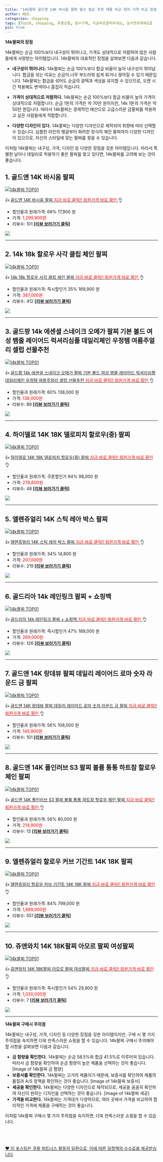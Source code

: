```yaml
---
title: "14k팔찌 골드앤 14K 바시움 팔찌 필수 필요 추천 제품 비교 최저 가격 비교 장점 구매 후기 구매평"
author: NEO.
categories: shopping
tags: [Top10, shopping, 유행상품, 필수구매, 지금바로클릭하세요, 놓치면후회해요]
pin: true
---
```

**14k팔찌의 장점**

14k팔찌는 순금 100%보다 내구성이 뛰어나고, 가격도 상대적으로 저렴하여 많은 사람들에게 사랑받는 아이템입니다. 14k팔찌의 대표적인 장점을 살펴보면 다음과 같습니다.

* **내구성이 뛰어나다.** 14k팔찌는 순금 100%보다 합금 비율이 높아 내구성이 뛰어납니다. 합금을 섞는 이유는 순금이 너무 부드러워 쉽게 휘거나 끊어질 수 있기 때문입니다. 14k팔찌는 합금을 섞어도 순금의 광택과 색상을 유지할 수 있으므로, 오랜 시간 착용해도 변색이나 흠집이 적습니다.

* **가격이 상대적으로 저렴하다.** 14k팔찌는 순금 100%보다 합금 비율이 높아 가격이 상대적으로 저렴합니다. 순금 1돈의 가격은 약 70만 원이지만, 14k 1돈의 가격은 약 50만 원입니다. 따라서 14k팔찌는 경제적인 예산으로 고급스러운 금팔찌를 착용하고 싶은 사람들에게 적합합니다.

* **다양한 디자인이 있다.** 14k팔찌는 다양한 디자인으로 제작되어 취향에 따라 선택할 수 있습니다. 심플한 라인의 뱅글부터 화려한 장식의 체인 팔찌까지 다양한 디자인이 있으므로, 자신의 스타일에 맞는 팔찌를 찾을 수 있습니다.

이처럼 14k팔찌는 내구성, 가격, 디자인 등 다양한 장점을 갖춘 아이템입니다. 따라서 특별한 날이나 데일리로 착용하기 좋은 팔찌를 찾고 있다면, 14k팔찌를 고려해 보는 것이 좋습니다.

   

## 1. 골드앤 14K 바시움 팔찌

[![14k팔찌 TOP01](https://thumbnail7.coupangcdn.com/thumbnails/remote/490x490ex/image/vendor_inventory/37d4/fd0b6954d5a3c8105b5bb3070f91b473d7cd0d4b71e91608ee38502beb49.jpg)](https://link.coupang.com/re/AFFSDP?lptag=AF3617701&subid=GithubCoopas&pageKey=6057264074&traceid=V0-153&itemId=11123634128&vendorItemId=87945414871)


👍 [골드앤 14K 바시움 팔찌 <font color=red> 지금 바로 클릭!! 회원가격 바로 확인 </font> ](https://link.coupang.com/re/AFFSDP?lptag=AF3617701&subid=GithubCoopas&pageKey=6057264074&traceid=V0-153&itemId=11123634128&vendorItemId=87945414871) 👌 


- 할인율과 원래가격: 66%  17,900   원
- 가격: <span style='color:red'>1,299,900원</span>
- 리뷰수: 101  [**[리뷰 보러가기 클릭]**](https://link.coupang.com/re/AFFSDP?lptag=AF3617701&subid=GithubCoopas&pageKey=6057264074&traceid=V0-153&itemId=11123634128&vendorItemId=87945414871)

[![](/discount_price.png)](https://link.coupang.com/re/AFFSDP?lptag=AF3617701&subid=GithubCoopas&pageKey=6057264074&traceid=V0-153&itemId=11123634128&vendorItemId=87945414871)

---


   

## 2. 14k 18k 할로우 사각 클립 체인 팔찌

[![14k팔찌 TOP01](https://thumbnail8.coupangcdn.com/thumbnails/remote/490x490ex/image/vendor_inventory/2d8a/d8564ef9c2e254e50bde44375f24e02411f05a04a1c2ed501891e0de5872.jpeg)](https://link.coupang.com/re/AFFSDP?lptag=AF3617701&subid=GithubCoopas&pageKey=7617240774&traceid=V0-153&itemId=20186964212&vendorItemId=74427603443)


👍 [14k 18k 할로우 사각 클립 체인 팔찌 <font color=red> 지금 바로 클릭!! 회원가격 바로 확인 </font> ](https://link.coupang.com/re/AFFSDP?lptag=AF3617701&subid=GithubCoopas&pageKey=7617240774&traceid=V0-153&itemId=20186964212&vendorItemId=74427603443) 👌 


- 할인율과 원래가격: 즉시할인가 35%  169,900   원
- 가격: <span style='color:red'>387,000원</span>
- 리뷰수: 412  [**[리뷰 보러가기 클릭]**](https://link.coupang.com/re/AFFSDP?lptag=AF3617701&subid=GithubCoopas&pageKey=7617240774&traceid=V0-153&itemId=20186964212&vendorItemId=74427603443)

[![](/discount_price.png)](https://link.coupang.com/re/AFFSDP?lptag=AF3617701&subid=GithubCoopas&pageKey=7617240774&traceid=V0-153&itemId=20186964212&vendorItemId=74427603443)

---


   

## 3. 골드팡 14k 에센셜 스네이크 오메가 팔찌 기본 볼드 여성 뱀줄 레이어드 럭셔리심플 데일리체인 우정템 여름주얼리 셀럽 선물추천

[![14k팔찌 TOP01](https://thumbnail6.coupangcdn.com/thumbnails/remote/490x490ex/image/vendor_inventory/0e71/8d1ca2706faab0b772b3776016fede9258c440b93dc4cee84cda201b396a.jpg)](https://link.coupang.com/re/AFFSDP?lptag=AF3617701&subid=GithubCoopas&pageKey=7473446176&traceid=V0-153&itemId=19505373936&vendorItemId=86612792851)


👍 [골드팡 14k 에센셜 스네이크 오메가 팔찌 기본 볼드 여성 뱀줄 레이어드 럭셔리심플 데일리체인 우정템 여름주얼리 셀럽 선물추천 <font color=red> 지금 바로 클릭!! 회원가격 바로 확인 </font> ](https://link.coupang.com/re/AFFSDP?lptag=AF3617701&subid=GithubCoopas&pageKey=7473446176&traceid=V0-153&itemId=19505373936&vendorItemId=86612792851) 👌 


- 할인율과 원래가격: 60%  138,000   원
- 가격: <span style='color:red'>138,000원</span>
- 리뷰수: 89  [**[리뷰 보러가기 클릭]**](https://link.coupang.com/re/AFFSDP?lptag=AF3617701&subid=GithubCoopas&pageKey=7473446176&traceid=V0-153&itemId=19505373936&vendorItemId=86612792851)

[![](/discount_price.png)](https://link.coupang.com/re/AFFSDP?lptag=AF3617701&subid=GithubCoopas&pageKey=7473446176&traceid=V0-153&itemId=19505373936&vendorItemId=86612792851)

---


   

## 4. 하이델로 14K 18K 델로피치 할로우(중) 팔찌

[![14k팔찌 TOP01](https://thumbnail8.coupangcdn.com/thumbnails/remote/490x490ex/image/vendor_inventory/a06f/bff4705bca309532bbce73a77b540d3956ac1a81520fc9714aeeb5b83f86.jpg)](https://link.coupang.com/re/AFFSDP?lptag=AF3617701&subid=GithubCoopas&pageKey=4899639074&traceid=V0-153&itemId=9396203444&vendorItemId=76681221236)


👍 [하이델로 14K 18K 델로피치 할로우(중) 팔찌 <font color=red> 지금 바로 클릭!! 회원가격 바로 확인 </font> ](https://link.coupang.com/re/AFFSDP?lptag=AF3617701&subid=GithubCoopas&pageKey=4899639074&traceid=V0-153&itemId=9396203444&vendorItemId=76681221236) 👌 


- 할인율과 원래가격: 쿠폰할인가 94%  98,000   원
- 가격: <span style='color:red'>278,800원</span>
- 리뷰수: 48  [**[리뷰 보러가기 클릭]**](https://link.coupang.com/re/AFFSDP?lptag=AF3617701&subid=GithubCoopas&pageKey=4899639074&traceid=V0-153&itemId=9396203444&vendorItemId=76681221236)

[![](/discount_price.png)](https://link.coupang.com/re/AFFSDP?lptag=AF3617701&subid=GithubCoopas&pageKey=4899639074&traceid=V0-153&itemId=9396203444&vendorItemId=76681221236)

---


   

## 5. 엘렌쥬얼리 14K 스틱 레아 박스 팔찌

[![14k팔찌 TOP01](https://thumbnail8.coupangcdn.com/thumbnails/remote/490x490ex/image/vendor_inventory/85e3/5ef5cb252bb5e985c214430321b4f11f5908bfb1be1350ebabbc029952c2.jpg)](https://link.coupang.com/re/AFFSDP?lptag=AF3617701&subid=GithubCoopas&pageKey=5261628234&traceid=V0-153&itemId=7478478918&vendorItemId=84999715898)


👍 [엘렌쥬얼리 14K 스틱 레아 박스 팔찌 <font color=red> 지금 바로 클릭!! 회원가격 바로 확인 </font> ](https://link.coupang.com/re/AFFSDP?lptag=AF3617701&subid=GithubCoopas&pageKey=5261628234&traceid=V0-153&itemId=7478478918&vendorItemId=84999715898) 👌 


- 할인율과 원래가격: 34%  14,800   원
- 가격: <span style='color:red'>207,000원</span>
- 리뷰수: 219  [**[리뷰 보러가기 클릭]**](https://link.coupang.com/re/AFFSDP?lptag=AF3617701&subid=GithubCoopas&pageKey=5261628234&traceid=V0-153&itemId=7478478918&vendorItemId=84999715898)

[![](/discount_price.png)](https://link.coupang.com/re/AFFSDP?lptag=AF3617701&subid=GithubCoopas&pageKey=5261628234&traceid=V0-153&itemId=7478478918&vendorItemId=84999715898)

---


   

## 6. 골드리아 14k 레인링크 팔찌 + 쇼핑백

[![14k팔찌 TOP01](https://thumbnail9.coupangcdn.com/thumbnails/remote/490x490ex/image/rs_quotation_api/rz3ltjs2/ec468be56c9d4bcdb41ff384b3cad982.jpg)](https://link.coupang.com/re/AFFSDP?lptag=AF3617701&subid=GithubCoopas&pageKey=6942910629&traceid=V0-153&itemId=16841928746&vendorItemId=84021142271)


👍 [골드리아 14k 레인링크 팔찌 + 쇼핑백 <font color=red> 지금 바로 클릭!! 회원가격 바로 확인 </font> ](https://link.coupang.com/re/AFFSDP?lptag=AF3617701&subid=GithubCoopas&pageKey=6942910629&traceid=V0-153&itemId=16841928746&vendorItemId=84021142271) 👌 


- 할인율과 원래가격: 즉시할인가 47%  189,000   원
- 가격: <span style='color:red'>269,000원</span>
- 리뷰수: 126  [**[리뷰 보러가기 클릭]**](https://link.coupang.com/re/AFFSDP?lptag=AF3617701&subid=GithubCoopas&pageKey=6942910629&traceid=V0-153&itemId=16841928746&vendorItemId=84021142271)

[![](/discount_price.png)](https://link.coupang.com/re/AFFSDP?lptag=AF3617701&subid=GithubCoopas&pageKey=6942910629&traceid=V0-153&itemId=16841928746&vendorItemId=84021142271)

---


   

## 7. 골드앤 14K 랑데뷰 팔찌 데일리 레이어드 로마 숫자 라운드 금 팔찌

[![14k팔찌 TOP01](https://thumbnail7.coupangcdn.com/thumbnails/remote/490x490ex/image/vendor_inventory/ff11/c062667c3e4960263fc35227a2f7808ce28adb612bde77da0aa3a0879e9b.jpg)](https://link.coupang.com/re/AFFSDP?lptag=AF3617701&subid=GithubCoopas&pageKey=1156894518&traceid=V0-153&itemId=2132804782&vendorItemId=84670453037)


👍 [골드앤 14K 랑데뷰 팔찌 데일리 레이어드 로마 숫자 라운드 금 팔찌 <font color=red> 지금 바로 클릭!! 회원가격 바로 확인 </font> ](https://link.coupang.com/re/AFFSDP?lptag=AF3617701&subid=GithubCoopas&pageKey=1156894518&traceid=V0-153&itemId=2132804782&vendorItemId=84670453037) 👌 


- 할인율과 원래가격: 56%  108,000   원
- 가격: <span style='color:red'>145,900원</span>
- 리뷰수: 101  [**[리뷰 보러가기 클릭]**](https://link.coupang.com/re/AFFSDP?lptag=AF3617701&subid=GithubCoopas&pageKey=1156894518&traceid=V0-153&itemId=2132804782&vendorItemId=84670453037)

[![](/discount_price.png)](https://link.coupang.com/re/AFFSDP?lptag=AF3617701&subid=GithubCoopas&pageKey=1156894518&traceid=V0-153&itemId=2132804782&vendorItemId=84670453037)

---


   

## 8. 골드앤 14K 폴인러브 S3 팔찌 볼륨 통통 하트참 할로우 체인 팔찌

[![14k팔찌 TOP01](https://thumbnail8.coupangcdn.com/thumbnails/remote/490x490ex/image/vendor_inventory/743f/756c34badaf57dfdde8d6234555a6bbacd5da1dbbda6659c9df213a07dfb.png)](https://link.coupang.com/re/AFFSDP?lptag=AF3617701&subid=GithubCoopas&pageKey=7356065512&traceid=V0-153&itemId=18940711525&vendorItemId=84671010006)


👍 [골드앤 14K 폴인러브 S3 팔찌 볼륨 통통 하트참 할로우 체인 팔찌 <font color=red> 지금 바로 클릭!! 회원가격 바로 확인 </font> ](https://link.coupang.com/re/AFFSDP?lptag=AF3617701&subid=GithubCoopas&pageKey=7356065512&traceid=V0-153&itemId=18940711525&vendorItemId=84671010006) 👌 


- 할인율과 원래가격: 56%  80,000   원
- 가격: <span style='color:red'>214,900원</span>
- 리뷰수: 13  [**[리뷰 보러가기 클릭]**](https://link.coupang.com/re/AFFSDP?lptag=AF3617701&subid=GithubCoopas&pageKey=7356065512&traceid=V0-153&itemId=18940711525&vendorItemId=84671010006)

[![](/discount_price.png)](https://link.coupang.com/re/AFFSDP?lptag=AF3617701&subid=GithubCoopas&pageKey=7356065512&traceid=V0-153&itemId=18940711525&vendorItemId=84671010006)

---


   

## 9. 엘렌쥬얼리 할로우 커브 기간트 14K 18K 팔찌

[![14k팔찌 TOP01](https://thumbnail10.coupangcdn.com/thumbnails/remote/490x490ex/image/vendor_inventory/f849/c7249bb9d9b1f7a505ade955f1164fa25c288f610547df6bfb7b62673605.jpg)](https://link.coupang.com/re/AFFSDP?lptag=AF3617701&subid=GithubCoopas&pageKey=198164857&traceid=V0-153&itemId=571834084&vendorItemId=70867090087)


👍 [엘렌쥬얼리 할로우 커브 기간트 14K 18K 팔찌 <font color=red> 지금 바로 클릭!! 회원가격 바로 확인 </font> ](https://link.coupang.com/re/AFFSDP?lptag=AF3617701&subid=GithubCoopas&pageKey=198164857&traceid=V0-153&itemId=571834084&vendorItemId=70867090087) 👌 


- 할인율과 원래가격: 84%  799,000   원
- 가격: <span style='color:red'>1,689,000원</span>
- 리뷰수: 551  [**[리뷰 보러가기 클릭]**](https://link.coupang.com/re/AFFSDP?lptag=AF3617701&subid=GithubCoopas&pageKey=198164857&traceid=V0-153&itemId=571834084&vendorItemId=70867090087)

[![](/discount_price.png)](https://link.coupang.com/re/AFFSDP?lptag=AF3617701&subid=GithubCoopas&pageKey=198164857&traceid=V0-153&itemId=571834084&vendorItemId=70867090087)

---


   

## 10. 쥬앤와치 14K 18K팔찌 아모르 팔찌 여성팔찌

[![14k팔찌 TOP01](https://thumbnail9.coupangcdn.com/thumbnails/remote/490x490ex/image/vendor_inventory/c106/908b9e84a81e2a3f9ab6997343de3b011482b2dff4c74d8fb2e027ac4db9.jpg)](https://link.coupang.com/re/AFFSDP?lptag=AF3617701&subid=GithubCoopas&pageKey=6389170015&traceid=V0-153&itemId=13611069071&vendorItemId=80864058209)


👍 [쥬앤와치 14K 18K팔찌 아모르 팔찌 여성팔찌 <font color=red> 지금 바로 클릭!! 회원가격 바로 확인 </font> ](https://link.coupang.com/re/AFFSDP?lptag=AF3617701&subid=GithubCoopas&pageKey=6389170015&traceid=V0-153&itemId=13611069071&vendorItemId=80864058209) 👌 


- 할인율과 원래가격: 즉시할인가 54%  29,900   원
- 가격: <span style='color:red'>1,020,000원</span>
- 리뷰수: 7  [**[리뷰 보러가기 클릭]**](https://link.coupang.com/re/AFFSDP?lptag=AF3617701&subid=GithubCoopas&pageKey=6389170015&traceid=V0-153&itemId=13611069071&vendorItemId=80864058209)

[![](/discount_price.png)](https://link.coupang.com/re/AFFSDP?lptag=AF3617701&subid=GithubCoopas&pageKey=6389170015&traceid=V0-153&itemId=13611069071&vendorItemId=80864058209)

---
**14k팔찌 구매시 주의점**

14k팔찌는 내구성, 가격, 디자인 등 다양한 장점을 갖춘 아이템이지만, 구매 시 몇 가지 주의점을 숙지하면 더욱 만족스러운 쇼핑을 할 수 있습니다. 14k팔찌 구매시 주의해야 할 사항을 살펴보면 다음과 같습니다.

* **금 함량을 확인한다.** 14k팔찌는 순금 58.5%와 합금 41.5%로 이루어져 있습니다. 따라서 금 함량을 확인하여 순금 함량이 높은 제품을 선택하는 것이 좋습니다.
[Image of 14k팔찌 금 함량]
* **보증서를 확인한다.** 14k팔찌는 고가의 제품이기 때문에, 보증서를 확인하여 제품의 품질과 A/S 정책을 확인하는 것이 좋습니다.
[Image of 14k팔찌 보증서]
* **세공을 확인한다.** 14k팔찌는 다양한 디자인으로 제작되므로, 세공을 꼼꼼히 확인하여 자신이 원하는 디자인을 선택하는 것이 좋습니다.
[Image of 14k팔찌 세공]
* **가격을 비교한다.** 14k팔찌는 가격대가 다양하므로, 여러 곳에서 가격을 비교하여 합리적인 가격에 제품을 구매하는 것이 좋습니다.

이처럼 14k팔찌 구매시 몇 가지 주의점을 숙지하면, 더욱 만족스러운 쇼핑을 할 수 있습니다.<br><br><br><br><br> [ ❤  이 포스팅은 쿠팡 파트너스 활동의 일환으로, 이에 따른 일정액의 수수료를 제공받습니다](https://link.coupang.com/a/bcEFyh)